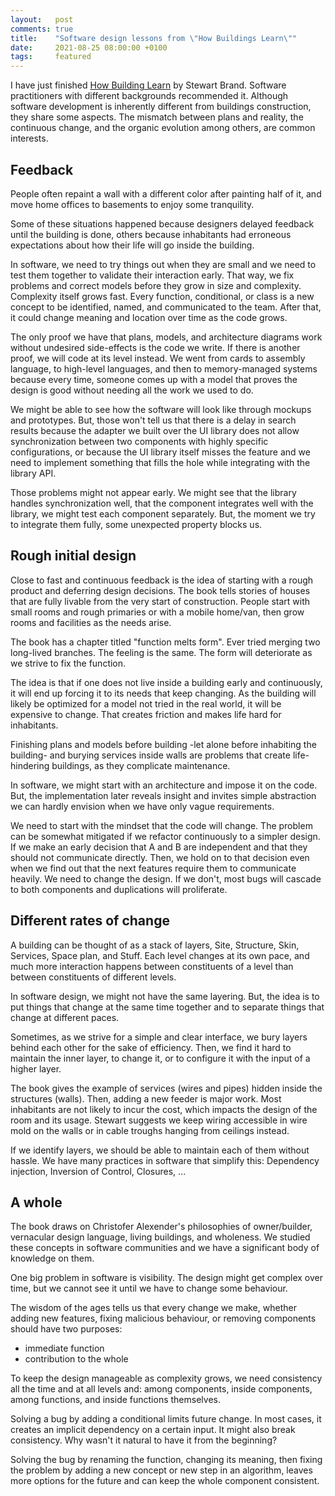 ```yaml
---
layout:   post
comments: true
title:    "Software design lessons from \"How Buildings Learn\""
date:     2021-08-25 08:00:00 +0100
tags:     featured
---
```


I have just finished [How Building Learn](https://www.goodreads.com/book/show/38310.How_Buildings_Learn) by Stewart Brand.
Software practitioners with different backgrounds recommended it.
Although software development is inherently different from buildings construction,
they share some aspects.
The mismatch between plans and reality, the continuous change, and the organic evolution among others,
are common interests.

## Feedback


People often repaint a wall with a different color after painting half of it,
and move home offices to basements to enjoy some tranquility.

Some of these situations happened because designers delayed feedback until the building is done,
others because inhabitants had erroneous expectations about how their
life will go inside the building.

In software, we need to try things out when they are small
and we need to test them together to validate their interaction early.
That way, we fix problems and correct models before they grow in size and complexity.
Complexity itself grows fast. Every function, conditional, or class is a new concept
to be identified, named, and communicated to the team.
After that, it could change meaning and location over time as the code grows.

The only proof we have that plans, models, and architecture diagrams
work without undesired side-effects is the code we write.
If there is another proof, we will code at its level instead.
We went from cards to assembly language, to high-level languages,
and then to memory-managed systems because every time, someone comes up with
a model that proves the design is good without needing all the work we used to do.

We might be able to see how the software will look like through mockups and prototypes.
But, those won't tell us that there is a delay in search results because the
adapter we built over the UI library does not allow synchronization between
two components with highly specific configurations, or because the UI library
itself misses the feature and we need to implement something that fills the hole
while integrating with the library API.

Those problems might not appear early.
We might see that the library handles synchronization well, that the component
integrates well with the library, we might test each component separately.
But, the moment we try to integrate them fully, some unexpected property
blocks us.

## Rough initial design

Close to fast and continuous feedback is the idea of starting with a rough product
and deferring design decisions.
The book tells stories of houses that are fully livable from the very start of construction.
People start with small rooms and rough primaries or with a mobile home/van,
then grow rooms and facilities as the needs arise.

The book has a chapter titled "function melts form".
Ever tried merging two long-lived branches. The feeling is the same.
The form will deteriorate as we strive to fix the function.

The idea is that if one does not live inside a building early and continuously,
it will end up forcing it to its needs that keep changing.
As the building will likely be optimized for a model not tried
in the real world, it will be expensive to change.
That creates friction and makes life hard for inhabitants.

Finishing plans and models before building -let alone before inhabiting the building-
and burying services inside walls are problems that create life-hindering buildings,
as they complicate maintenance.

In software, we might start with an architecture and impose it on the code.
But, the implementation later reveals insight and invites simple abstraction we can
hardly envision when we have only vague requirements.

We need to start with the mindset that the code will change.
The problem can be somewhat mitigated if we refactor continuously to a simpler
design.
If we make an early decision that A and B are independent and that they
should not communicate directly.
Then, we hold on to that decision even when we find out that
the next features require them to communicate heavily.
We need to change the design. If we don't, most bugs will cascade to both
components and duplications will proliferate.

## Different rates of change
A building can be thought of as a stack of layers,
Site, Structure, Skin, Services, Space plan, and Stuff.
Each level changes at its own pace, and much more interaction
happens between constituents of a level than between constituents
of different levels.

In software design, we might not have the same layering.
But, the idea is to put things that change at the same time together
and to separate things that change at different paces.

Sometimes, as we strive for a simple and clear interface, we bury
layers behind each other for the sake of efficiency. Then, we find it
hard to maintain the inner layer, to change it, or to configure it
with the input of a higher layer.

The book gives the example of services (wires and pipes)
hidden inside the structures (walls).
Then, adding a new feeder is major work.
Most inhabitants are not likely to incur the cost,
which impacts the design of the room and its usage.
Stewart suggests we keep wiring accessible in wire mold on
the walls or in cable troughs hanging from ceilings instead.

If we identify layers, we should be able to maintain each of them without hassle.
We have many practices in software that simplify this:
Dependency injection, Inversion of Control, Closures, ...

## A whole
The book draws on Christofer Alexender's philosophies of owner/builder,
vernacular design language, living buildings, and wholeness.
We studied these concepts in software communities and we have
a significant body of knowledge on them.

One big problem in software is visibility.
The design might get complex over time, but we cannot see it
until we have to change some behaviour.

The wisdom of the ages tells us that every change we make, whether
adding new features, fixing malicious behaviour, or removing
components should have two purposes:
 - immediate function
 - contribution to the whole
 
To keep the design manageable as complexity grows, we need
consistency all the time and at all levels and: among components, inside components,
among functions, and inside functions themselves.

Solving a bug by adding a conditional limits future change.
In most cases, it creates an implicit dependency on a certain input.
It might also break consistency. Why wasn't it natural to have it
from the beginning?

Solving the bug by renaming the function, changing its meaning, then fixing the problem
by adding a new concept or new step in an algorithm, leaves more options for the future
and can keep the whole component consistent.
